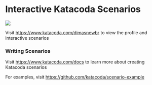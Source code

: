 # Interactive Katacoda Scenarios

[![](http://shields.katacoda.com/katacoda/dimasnewbr/count.svg)](https://www.katacoda.com/dimasnewbr "Get your profile on Katacoda.com")

Visit https://www.katacoda.com/dimasnewbr to view the profile and interactive scenarios

### Writing Scenarios
Visit https://www.katacoda.com/docs to learn more about creating Katacoda scenarios

For examples, visit https://github.com/katacoda/scenario-example
